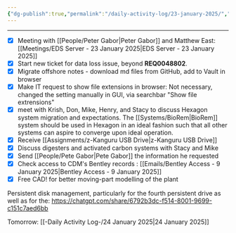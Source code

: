 ```yaml
---
{"dg-publish":true,"permalink":"/daily-activity-log/23-january-2025/","noteIcon":"","created":"2025-01-23T07:45:20.435-06:00"}
---
```


---
- [x] Meeting with [[People/Peter Gabor\|Peter Gabor]] and Matthew East: [[Meetings/EDS Server - 23 January 2025\|EDS Server - 23 January 2025]]
- [x] Start new ticket for data loss issue, beyond **REQ0048802**. 
- [x] Migrate offshore notes - download md files from GitHub, add to Vault in browser 
- [x] Make IT request to show file extensions in browser: Not necessary, changed the setting manually in GUI, via searchbar "Show file extrensions"
- [x] meet with Krish, Don, Mike, Henry, and Stacy to discuss Hexagon system migration and expectations. The [[Systems/BioRem\|BioRem]] system should be used in Hexagon in an ideal fashion such that all other systems can aspire to converge upon ideal operation. 
- [x] Receive [[Assignments/z-Kanguru USB Drive\|z-Kanguru USB Drive]]
- [x] Discuss digesters and activated carbon systems with Stacy and Mike
- [x] Send [[People/Pete Gabor\|Pete Gabor]] the information he requested
- [x] Check access to CDM's Bentley records : [[Emails/Bentley Access - 9 January 2025\|Bentley Access - 9 January 2025]]
- [x] Free CAD! for better moving-part modelling of the plant 

Persistent disk management, particularly for the fourth persistent drive as well as for the:
https://chatgpt.com/share/6792b3dc-f514-8001-9699-c151c7aed6bb


Tomorrow: [[-Daily Activity Log-/24 January 2025\|24 January 2025]]
